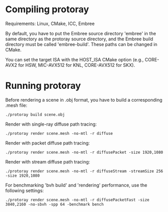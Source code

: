 Compiling protoray
==================

Requirements: Linux, CMake, ICC, Embree

By default, you have to put the Embree source directory 'embree' in the same directory as the protoray source directory, and the Embree build directory must be called 'embree-build'. These paths can be changed in CMake.

You can set the target ISA with the HOST_ISA CMake option (e.g., CORE-AVX2 for HSW, MIC-AVX512 for KNL, CORE-AVX512 for SKX).


Running protoray
================

Before rendering a scene in .obj format, you have to build a corresponding .mesh file:

    ./protoray build scene.obj


Render with single-ray diffuse path tracing:

    ./protoray render scene.mesh -no-mtl -r diffuse


Render with packet diffuse path tracing:

    ./protoray render scene.mesh -no-mtl -r diffusePacket -size 1920,1080


Render with stream diffuse path tracing:

    ./protoray render scene.mesh -no-mtl -r diffuseStream -streamSize 256 -size 1920,1080


For benchmarking 'bvh build' and 'rendering' performance, use the following settings:

    ./protoray render scene.mesh -no-mtl -r diffusePacketFast -size 3840,2160 -no-sbvh -spp 64 -benchmark bench